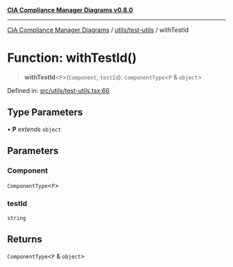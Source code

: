[**CIA Compliance Manager Diagrams v0.8.0**](../../../README.md)

***

[CIA Compliance Manager Diagrams](../../../modules.md) / [utils/test-utils](../README.md) / withTestId

# Function: withTestId()

> **withTestId**\<`P`\>(`Component`, `testId`): `ComponentType`\<`P` & `object`\>

Defined in: [src/utils/test-utils.tsx:66](https://github.com/Hack23/cia-compliance-manager/blob/ab84d120f6a49e6faf7bc7924811e0da9b635211/src/utils/test-utils.tsx#L66)

## Type Parameters

• **P** *extends* `object`

## Parameters

### Component

`ComponentType`\<`P`\>

### testId

`string`

## Returns

`ComponentType`\<`P` & `object`\>
